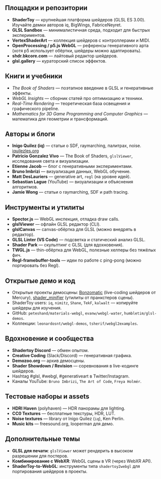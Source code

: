 ## Площадки и репозитории

- **ShaderToy** — крупнейшая платформа шейдеров (GLSL ES 3.00). Изучайте демки авторов iq, BigWings, FabriceNeyret.
- **GLSL Sandbox** — минималистичная среда, подходит для быстрых экспериментов.
- **VertexShaderArt** — коллекция шейдеров с контроллерами и MIDI.
- **OpenProcessing / p5.js WebGL** — референсы генеративного арта (хотя p5 использует обёртки, шейдеры можно адаптировать).
- **shdr.bkcore.com** — лайтовый редактор шейдеров.
- **glsl.gallery** — кураторский список эффектов.

## Книги и учебники

- *The Book of Shaders* — поэтапное введение в GLSL и генеративные эффекты.
- *WebGL Insights* — сборник статей про оптимизацию и техники.
- *Real-Time Rendering* — теоретическая база освещения и графического pipeline.
- *Mathematics for 3D Game Programming and Computer Graphics* — математика для геометрии и трансформаций.

## Авторы и блоги

- **Inigo Quilez (iq)** — статьи о SDF, raymarching, палитрах, noise. [iquilezles.org](https://iquilezles.org)
- **Patricio Gonzalez Vivo** — The Book of Shaders, `glslViewer`, исследования света и визуализации.
- **Etienne Jacob** — блог с генеративными экспериментами.
- **Bruno Imbrizi** — визуализация данных, WebGL обучение.
- **Matt DesLauriers** — generative art, `regl` (на уровне идей).
- **Sebastian Lague** (YouTube) — визуализации и объяснения алгоритмов.
- **Jamie Wong** — статьи о raymarching, SDF и path tracing.

## Инструменты и утилиты

- **Spector.js** — WebGL инспекция, отладка draw calls.
- **glslViewer** — офлайн GLSL редактор (CLI).
- **glslCanvas** — canvas-обёртка для GLSL (можно внедрять в редактор).
- **GLSL Linter (VS Code)** — подсветка и статический анализ GLSL.
- **Shader Park** — скульптинг с GLSL (для вдохновения).
- **TWGL.js** — thin-обёртка для WebGL, полезные хелперы без тяжёлых фич.
- **Regl-framebuffer-tools** — идеи по работе с ping-pong (можно портировать без Regl).

## Открытые демо и код

- Открытые проекты демосцены: [Bonzomatic](https://github.com/Gargaj/Bonzomatic) (live-coding шейдеров от Mercury), [shader_minifier](https://github.com/psenough/shader_minifier) (утилиты от пранкстеров сцены).
- ShaderToy users: `iq`, `nimitz`, `Shane`, `TekF`, `kalwalt` — копируйте шейдеры для изучения.
- GitHub: `peteshand/materials-webgl`, `evanw/webgl-water`, `humbletim/glsl-demos`.
- Коллекции: `leonardosnt/webgl-demos`, `tsherif/webgl2examples`.

## Вдохновение и сообщества

- **Shadertoy Discord** — обмен опытом.
- **Creative Coding** (Slack/Discord) — генеративная графика.
- **Demozoo.org** — архив демосцены.
- **Shader Showdown / Revision** — соревнования в live-кодинге шейдеров.
- Hashtag #glsl, #webgl, #generativeart в Twitter/Instagram.
- Каналы YouTube: `Bruno Imbrizi`, `The Art of Code`, `Freya Holmér`.

## Тестовые наборы и assets

- **HDRI Haven** (polyhaven) — HDR панорамы для lighting.
- **CC0 Textures** — бесплатные текстуры, HDR, LUT.
- **Noise textures** — library от Inigo Quilez (`iq`), Ken Perlin.
- **Music kits** — freesound.org, looperman для демо.

## Дополнительные темы

- **GLSL для печати**: `glslViewer` может рендерить в высоком разрешении для постеров.
- **Комбинирование с WebXR**: WebGL сцены в VR (через WebXR API).
- **ShaderToy-to-WebGL**: инструменты типа `shadertoy2webgl` для портирования шейдеров в проекты.
